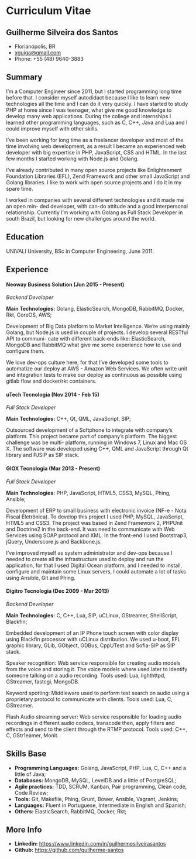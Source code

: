 # Curriculum Vitae

## Guilherme Silveira dos Santos

- Florianópolis, BR
- xguiga@gmail.com
- Phone: +55 (48) 9640-3883

## Summary

I’m a Computer Engineer since 2011, but I started programming long time before that. I consider myself autodidact because I like to learn new technologies all the time and I can do it very quickly. I have started to study PHP at home since I was teenager, what give me good knowledge to develop many web applications. During the college and internships I learned other programming languages, such as C, C++, Java and Lua and I could improve myself with other skills.

I’ve been working for long time as a freelancer developer and most of the time involving web development, as a result I became an experienced web developer with big expertise in PHP, JavaScript, CSS and HTML. In the last few months I started working with Node.js and Golang.

I’ve already contributed in many open source projects like Enlightenment Foundation Libraries (EFL), Zend Framework and other small JavaScript and Golang libraries. I like to work with open source projects and I do it in my spare time.

I worked in companies with several different technologies and it made me an open min- ded developer, with can-do attitude and a good interpersonal relationship. Currently I’m working with Golang as Full Stack Developer in south Brazil, but looking for new challenges around the world.

## Education

UNIVALI University, BSc in Computer Engineering, June 2011.

## Experience

#### Neoway Business Solution (Jun 2015 - Present)

*Backend Developer*

**Main Technologies:** Golang, ElasticSearch, MongoDB, RabbitMQ, Docker, Rkt, CoreOS, AWS;

Development of Big Data platform to Market Intelligence. We’re using mainly Golang, but Node.js is used in couple of projects. I develop several RESTful API to communi- cate with different back-ends like: ElasticSearch, MongoDB and RabbitMQ what give me some experience how to use and configure them.

We love dev-ops culture here, for that I’ve developed some tools to automatize our deploy at AWS - Amazon Web Services. We often write unit and integration tests to make our deploy as continuous as possible using gitlab flow and docker/rkt containers.

#### uTech Tecnologia (Nov 2014 - Feb 15)

*Full Stack Developer*

**Main Technologies:** C++, Qt, QML, JavaScript, SIP;

Outsourced development of a Softphone to integrate with company’s platform. This project became part of company’s platform. The biggest challenge was be multi- platform, running in Windows 7, Linux and Mac OS X. The software was developed using C++, QML and JavaScript through Qt library and PJSIP as SIP stack.

#### GIOX Tecnologia (Mar 2013 - Present)

*Full Stack Developer*

**Main Technologies:** PHP, JavaScript, HTML5, CSS3, MySQL, Phing, Ansible;

Development of ERP to small business with electronic invoice (NF-e - Nota Fiscal Eletrônica). To develop this project I used PHP, MySQL, JavaScript, HTML5 and CSS3. The project was based in Zend Framework 2, PHPUnit and Doctrine2 in the back-end. It was need to communicate with Web Services using SOAP protocol and XML. In the front-end I used Bootstrap3, jQuery, Underscore.js and Backbone.js.

I’ve improved myself as system administrator and dev-ops because I needed to create all the infrastructure used to deploy and run the application, for that I used Digital Ocean platform, and I needed to install, configure and maintain some Linux servers, I could automate a lot of tasks using Ansible, Git and Phing.

#### Digitro Tecnologia (Dec 2009 - Mar 2013)

*Backend Developer*

**Main Technologies:** C, C++, Lua, SIP, uCLinux, GStreamer, ShellScript, Blackfin;

Embedded development of an IP Phone touch screen with color display using Blackfin processor with uCLinux distribution. We used u-boot, EFL graphic library, GLib, GObject, GDBus, CppUTest and Sofia-SIP as SIP stack.

Speaker recognition: Web service responsible for creating audio models from the voice and storing it. The voice models where used later to identify someone talking on a audio recording. Tools used: Lua, lighthttpd, GStreamer, fastcgi, MongoDB.

Keyword spotting: Middleware used to perform text search on audio using a proprietary protocol to communicate with clients. Tools used: Lua, C, GStreamer.

Flash Audio streaming server: Web service responsible for loading audio recordings in different audio codecs, transcode then, apply filters and effects and send to the client through the RTMP protocol. Tools used: C++, C, GStr1eamer, Monit.

## Skills Base

- **Programming Languages:** Golang, JavaScript, PHP, Lua, C, C++ and a little of Java;
- **Databases:** MongoDB, MySQL, LevelDB and a little of PostgreSQL;
- **Agile practices:** TDD, SCRUM, Kanban, Pair programming, Clean code, Code Review;
- **Tools:** Git, Makefile, Phing, Grunt, Bower, Ansible, Vagrant, Jenkins;
- **Languages:** Fluent in Portuguese, Intermediate in English and Spanish;
- **Others:** ElasticSearch, RabbitMQ, Docker, Rkt;

## More Info

- **Linkedin:** https://www.linkedin.com/in/guilhermesilveirasantos
- **Github:** https://github.com/guilherme-santos
